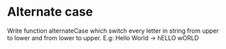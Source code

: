 # Alternate case

Write function alternateCase which switch every letter in string from upper to lower and from lower to upper. E.g: Hello
World -> hELLO wORLD
